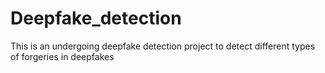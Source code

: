 # Deepfake_detection
This is an undergoing deepfake detection project to detect different types of forgeries in deepfakes
